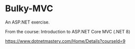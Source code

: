 # Bulky-MVC

An ASP.NET exercise.

From the course: Introduction to ASP.NET Core MVC (.NET 8)

https://www.dotnetmastery.com/Home/Details?courseId=9

